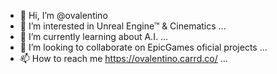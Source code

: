 - 👋 Hi, I’m @ovalentino
- 👀 I’m interested in Unreal Engine™ & Cinematics ...
- 🌱 I’m currently learning about A.I.   ...
- 💞️ I’m looking to collaborate on EpicGames oficial projects ...
- 📫 How to reach me https://ovalentino.carrd.co/ ...

